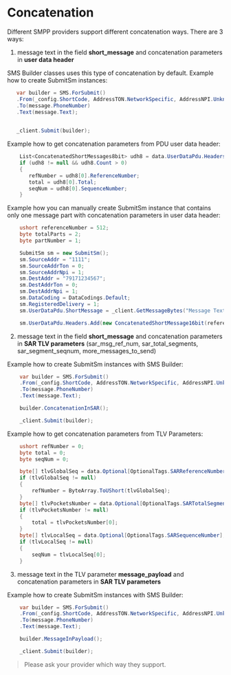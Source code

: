 Concatenation
==============

Different SMPP providers support different concatenation ways. There are 3 ways:

1) message text in the field **short_message** and concatenation parameters in **user data header**

SMS Builder classes uses this type of concatenation by default. Example how to create SubmitSm instances:
```cs
   var builder = SMS.ForSubmit()
   .From(_config.ShortCode, AddressTON.NetworkSpecific, AddressNPI.Unknown)
   .To(message.PhoneNumber)
   .Text(message.Text);

   
   _client.Submit(builder);
```

Example how to get concatenation parameters from PDU user data header:
```cs
    List<ConcatenatedShortMessages8bit> udh8 = data.UserDataPdu.Headers.Of<ConcatenatedShortMessages8bit>();
    if (udh8 != null && udh8.Count > 0)
    {
       refNumber = udh8[0].ReferenceNumber;
       total = udh8[0].Total;
       seqNum = udh8[0].SequenceNumber;
    }
```

Example how you can manually create SubmitSm instance that contains only one message part with concatenation parameters in user data header:

```cs
    ushort referenceNumber = 512;
    byte totalParts = 2;
    byte partNumber = 1;

    SubmitSm sm = new SubmitSm();
    sm.SourceAddr = "1111";
    sm.SourceAddrTon = 0;
    sm.SourceAddrNpi = 1;
    sm.DestAddr = "79171234567";
    sm.DestAddrTon = 0;
    sm.DestAddrNpi = 1;
    sm.DataCoding = DataCodings.Default;
    sm.RegisteredDelivery = 1;
    sm.UserDataPdu.ShortMessage = _client.GetMessageBytes("Message Text Part", sm.DataCoding);

    sm.UserDataPdu.Headers.Add(new ConcatenatedShortMessage16bit(referenceNumber, totalParts, partNumber));

```


2) message text in the field **short_message** and concatenation parameters in **SAR TLV parameters** (sar_msg_ref_num, sar_total_segments, sar_segment_seqnum, more_messages_to_send)

Example how to create SubmitSm instances with SMS Builder:

```cs
    var builder = SMS.ForSubmit()
    .From(_config.ShortCode, AddressTON.NetworkSpecific, AddressNPI.Unknown)
    .To(message.PhoneNumber)
    .Text(message.Text);

    builder.ConcatenationInSAR();

    _client.Submit(builder);
```


Example how to get concatenation parameters from TLV Parameters:

```cs
    ushort refNumber = 0;
    byte total = 0;
    byte seqNum = 0;

    byte[] tlvGlobalSeq = data.Optional[OptionalTags.SARReferenceNumber];
    if (tlvGlobalSeq != null)
    {
        refNumber = ByteArray.ToUShort(tlvGlobalSeq);
    }
    byte[] tlvPocketsNumber = data.Optional[OptionalTags.SARTotalSegments];
    if (tlvPocketsNumber != null)
    {
        total = tlvPocketsNumber[0];
    }
    byte[] tlvLocalSeq = data.Optional[OptionalTags.SARSequenceNumber];
    if (tlvLocalSeq != null)
    {
        seqNum = tlvLocalSeq[0];
    }
```

3) message text in the TLV parameter **message_payload** and concatenation parameters in **SAR TLV parameters**

Example how to create SubmitSm instances with SMS Builder:

```cs
    var builder = SMS.ForSubmit()
    .From(_config.ShortCode, AddressTON.NetworkSpecific, AddressNPI.Unknown)
    .To(message.PhoneNumber)
    .Text(message.Text);

    builder.MessageInPayload();

    _client.Submit(builder);
```


> Please ask your provider which way they support.



